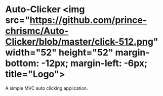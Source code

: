 # Auto-Clicker <img src="https://github.com/prince-chrismc/Auto-Clicker/blob/master/click-512.png" width="52" height="52" margin-bottom: -12px; margin-left: -6px; title="Logo">
A simple MVC auto clicking application.
